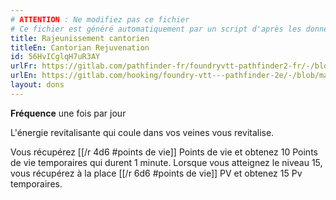 ```yaml
---
# ATTENTION : Ne modifiez pas ce fichier
# Ce fichier est généré automatiquement par un script d'après les données du module Foundry VTT officiel et de sa traduction
title: Rajeunissement cantorien
titleEn: Cantorian Rejuvenation
id: 56HvICglqH7uR3AY
urlFr: https://gitlab.com/pathfinder-fr/foundryvtt-pathfinder2-fr/-/blob/master/data/feats/56HvICglqH7uR3AY.htm
urlEn: https://gitlab.com/hooking/foundry-vtt---pathfinder-2e/-/blob/master/packs/data/feats.db/cantorian-rejuvenation.json
layout: dons
---
```

**Fréquence** une fois par jour

L'énergie revitalisante qui coule dans vos veines vous revitalise.

Vous récupérez [[/r 4d6 #points de vie]] Points de vie et obtenez 10 Points de vie temporaires qui durent 1 minute. Lorsque vous atteignez le niveau 15, vous récupérez à la place [[/r 6d6 #points de vie]] PV et obtenez 15 Pv temporaires.
